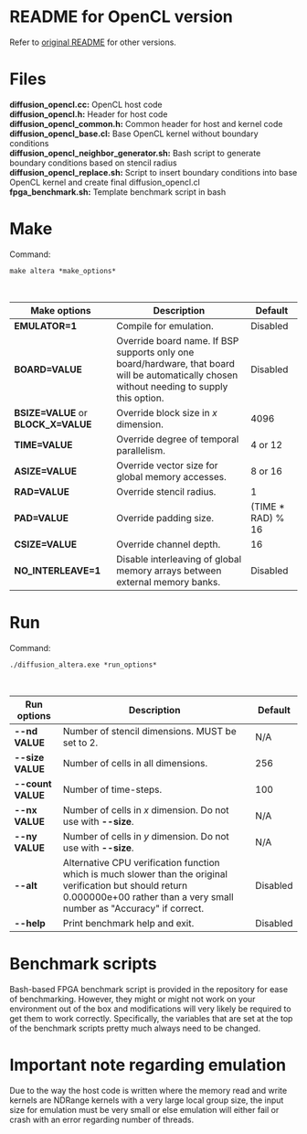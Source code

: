 # README for OpenCL version
Refer to [original README](diffusion2d/README) for other versions.

# Files
**diffusion_opencl.cc:** OpenCL host code  
**diffusion_opencl.h:** Header for host code  
**diffusion_opencl_common.h:** Common header for host and kernel code  
**diffusion_opencl_base.cl:** Base OpenCL kernel without boundary conditions  
**diffusion_opencl_neighbor_generator.sh:** Bash script to generate boundary conditions based on stencil radius  
**diffusion_opencl_replace.sh:** Script to insert boundary conditions into base OpenCL kernel and create final diffusion_opencl.cl  
**fpga_benchmark.sh:** Template benchmark script in bash

# Make
Command:

`make altera *make_options*`

&nbsp;

| Make options                  | Description | Default |
| ---                           | ---         | ---     |
| **EMULATOR=1** | Compile for emulation. | Disabled |
| **BOARD=VALUE** | Override board name. If BSP supports only one board/hardware, that board will be automatically chosen without needing to supply this option. | Disabled |
| **BSIZE=VALUE** or **BLOCK_X=VALUE** | Override block size in *x* dimension. | 4096 |
| **TIME=VALUE** | Override degree of temporal parallelism. | 4 or 12 |
| **ASIZE=VALUE** | Override vector size for global memory accesses. | 8 or 16 |
| **RAD=VALUE** | Override stencil radius. | 1 |
| **PAD=VALUE** | Override padding size. | (TIME * RAD) % 16 |
| **CSIZE=VALUE** | Override channel depth. | 16 |
| **NO_INTERLEAVE=1** | Disable interleaving of global memory arrays between external memory banks. | Disabled |


# Run

Command:

`./diffusion_altera.exe *run_options*`

&nbsp;

| Run options | Description | Default |
| ---         | ---         | ---     |
| **--nd VALUE** | Number of stencil dimensions. MUST be set to 2. | N/A |
| **--size VALUE** | Number of cells in all dimensions. | 256 |
| **--count VALUE** | Number of time-steps. | 100 |
| **--nx VALUE** | Number of cells in *x* dimension. Do not use with **--size**. | N/A |
| **--ny VALUE** | Number of cells in *y* dimension. Do not use with **--size**. | N/A |
| **--alt** | Alternative CPU verification function which is much slower than the original verification but should return 0.000000e+00 rather than a very small number as "Accuracy" if correct. | Disabled |
| **--help** | Print benchmark help and exit. | Disabled |


# Benchmark scripts

Bash-based FPGA benchmark script is provided in the repository for ease of benchmarking. However, they might or might not work on your environment out of the box and modifications will very likely be required to get them to work correctly. Specifically, the variables that are set at the top of the benchmark scripts pretty much always need to be changed.

# Important note regarding emulation

Due to the way the host code is written where the memory read and write kernels are NDRange kernels with a very large local group size, the input size for emulation must be very small or else emulation will either fail or crash with an error regarding number of threads.
